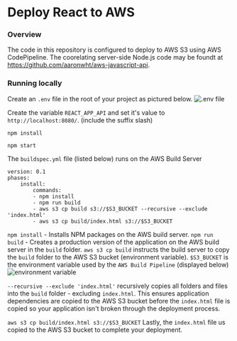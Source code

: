 # Deploy React to AWS

### Overview
The code in this repository is configured to deploy to AWS S3 using AWS CodePipeline. The coorelating server-side Node.js code may be foundt at https://github.com/aaronwht/aws-javascript-api.

### Running locally
Create an ```.env``` file in the root of your project as pictured below.
![.env file](https://www.aaronwht.com/images/s3-build/env-variables.png)

Create the variable ```REACT_APP_API``` and set it's value to ```http://localhost:8080/```. (include the suffix slash)

```npm install```

```npm start```

The ```buildspec.yml``` file (listed below) runs on the AWS Build Server
```
version: 0.1
phases:
    install:
        commands:
        - npm install
        - npm run build
        - aws s3 cp build s3://$S3_BUCKET --recursive --exclude 'index.html'
        - aws s3 cp build/index.html s3://$S3_BUCKET
```

```npm install``` - Installs NPM packages on the AWS build server.
```npm run build``` - Creates a production version of the application on the AWS build server in the ```build``` folder.
```aws s3 cp build``` instructs the build server to copy the ```build``` folder to the AWS S3 bucket (environment variable).
```$S3_BUCKET``` is the environment variable used by the ```AWS Build Pipeline``` (displayed below)
![environment variable](https://www.aaronwht.com/images/s3-build/pipeline-envs.png)

```--recursive --exclude 'index.html'``` recursively copies all folders and files into the ```build``` folder - excluding ```index.html```.
This ensures application dependencies are copied to the AWS S3 bucket before the ```index.html``` file is copied so your application isn't broken through the deployment process.

```aws s3 cp build/index.html s3://$S3_BUCKET```
Lastly, the ```index.html``` file us copied to the AWS S3 bucket to complete your deployment.
